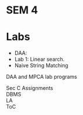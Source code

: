 # SEM 4  
  
# Labs  
  
- DAA:  
 - Lab 1: Linear search.  
 - Naive String Matching  
 
DAA and MPCA lab programs  


  
  Sec C Assignments  
  DBMS  
  LA  
  ToC
    
